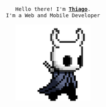 <p align="center">
  <br>
  <samp>
    Hello there! I'm <b><a rel="nofollow noopener noreferrer" target="_blank" href="https://www.linkedin.com/in/thiago-f-silva/">Thiago</a></b>.
    <br>I'm a Web and Mobile Developer<br>

</samp>

  <br />

  <img src="https://raw.githubusercontent.com/TanZng/TanZng/master/assets/hollor_knight3.gif" width="200"/>

</p>

<!--
<details align="center">

 <summary> <b> <samp> Light bonfire </samp></b></summary>
<samp>
 <b><h2 style="color: #fc6203">B O N F I R E &nbsp; L I T !</h2> </b>

<img src="https://raw.githubusercontent.com/TanZng/TanZng/master/assets/bonefire.gif" width="200"/>

Current Project: <a href="https://github.com/TanZng/dijkstras-shortest-path">Dijkstra's shortest path visualizer.</a>

<p align="center">
  <a rel="nofollow noopener noreferrer" target="_blank" href="https://www.linkedin.com/in/tania-r-zuniga/">
  <img src="https://raw.githubusercontent.com/TanZng/TanZng/master/assets/linkedin.png" width="30px" alt="LinkedIn"></a>
  &nbsp;
  &nbsp;
  <a rel="nofollow noopener noreferrer" target="_blank" href="https://twitter.com/tanx_dev">
  <img src="https://raw.githubusercontent.com/TanZng/TanZng/master/assets/twitter.png" width="30px" alt="Twitter"></a>
  &nbsp;
  &nbsp;
  <a rel="nofollow noopener noreferrer" target="_blank" href="https://www.youtube.com/channel/UCbBb1mcQ3nG-5B5Md5wJXzw">
  <img src="https://raw.githubusercontent.com/TanZng/TanZng/master/assets/youtube.png" width="30px" alt="YouTube"></a>
  &nbsp;
  &nbsp;
  <a rel="nofollow noopener noreferrer" target="_blank" href="https://tanx.dev/estus-flask">
  <img src="https://raw.githubusercontent.com/TanZng/TanZng/master/assets/estus_flask.png" width="23px" alt="Secret"></a>
</p>


</samp>
</details> -->
